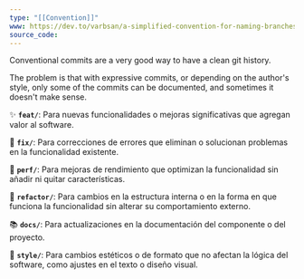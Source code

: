 ```yaml
---
type: "[[Convention]]"
www: https://dev.to/varbsan/a-simplified-convention-for-naming-branches-and-commits-in-git-il4
source_code:
---
```


Conventional commits are a very good way to have a clean git history.

The problem is that with expressive commits, or depending on the author's style, only some of the commits can be documented, and sometimes it doesn't make sense.


✨ **`feat/`**: Para nuevas funcionalidades o mejoras significativas que agregan valor al software.

🐞 **`fix/`**: Para correcciones de errores que eliminan o solucionan problemas en la funcionalidad existente.

🚀 **`perf/`**: Para mejoras de rendimiento que optimizan la funcionalidad sin añadir ni quitar características.

🔨 **`refactor/`**: Para cambios en la estructura interna o en la forma en que funciona la funcionalidad sin alterar su comportamiento externo.

📚 **`docs/`**: Para actualizaciones en la documentación del componente o del proyecto.

🎨 **`style/`**: Para cambios estéticos o de formato que no afectan la lógica del software, como ajustes en el texto o diseño visual.
